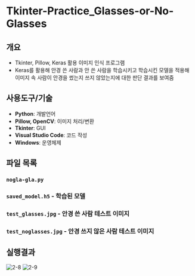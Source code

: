 # Tkinter-Practice_Glasses-or-No-Glasses

## 개요

- Tkinter, Pillow, Keras 활용 이미지 인식 프로그램
- Keras를 활용해 안경 쓴 사람과 안 쓴 사람을 학습시키고 학습시킨 모델을 적용해 이미지 속 사람이 안경을 썼는지 쓰지 않았는지에 대한 판단 결과를 보여줌

## 사용도구/기술 

- **Python**: 개발언어
- **Pillow, OpenCV**: 이미지 처리/변환
- **Tkinter**: GUI
- **Visual Studio Code**: 코드 작성
- **Windows**: 운영체제

## 파일 목록

### `nogla-gla.py`
### `saved_model.h5` - 학습된 모델
### `test_glasses.jpg` - 안경 쓴 사람 테스트 이미지
### `test_noglasses.jpg` - 안경 쓰지 않은 사람 테스트 이미지

## 실행결과
![2-8](https://github.com/user-attachments/assets/7e9ad984-2c96-4bf8-acbf-734c097e78e6)
![2-9](https://github.com/user-attachments/assets/4116b729-8198-4351-932d-44cf494b96da)

